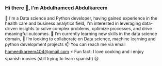### Hi there 👋, I'm Abdulhameed Abdulkareem
👀 I'm a Data science and Python developer, having gained experience in the health care and business analytics field, I'm interested in leveraging data-driven insights to solve complex problems, optimize processes, and drive meaningful outcomes.
🌱 I’m currently learning new skills in the data science domain,
👯 I’m looking to collaborate on Data science, machine learning and python development projects 
📫 You can reach me via email hameedkareem404@gmail.com
⚡ Fun fact: I love cooking and i enjoy spanish movies (still trying to learn spanish) 😃

<!--
**HameedKareem/HameedKareem** is a ✨ _special_ ✨ repository because its `README.md` (this file) appears on your GitHub profile.

Here are some ideas to get you started:

- 🔭 I’m currently working on ...
- 🌱 I’m currently learning ...
- 👯 I’m looking to collaborate on ...
- 🤔 I’m looking for help with ...
- 💬 Ask me about ...
- 📫 How to reach me: ...
- 😄 Pronouns: ...
- ⚡ Fun fact: ...
-->


